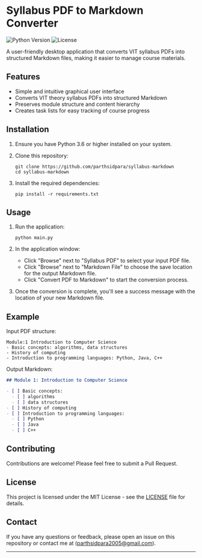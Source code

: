 # Syllabus PDF to Markdown Converter

![Python Version](https://img.shields.io/badge/python-3.6%2B-blue)
![License](https://img.shields.io/badge/license-MIT-green)

A user-friendly desktop application that converts VIT syllabus PDFs into structured Markdown files, making it easier to manage  course materials.

<!--  -->

## Features

- Simple and intuitive graphical user interface
- Converts VIT theory syllabus PDFs into structured Markdown
- Preserves module structure and content hierarchy
- Creates task lists for easy tracking of course progress

## Installation

1. Ensure you have Python 3.6 or higher installed on your system.

2. Clone this repository:
   ```
   git clone https://github.com/parthsidpara/syllabus-markdown
   cd syllabus-markdown
   ```

3. Install the required dependencies:
   ```
   pip install -r requirements.txt
   ```

## Usage

1. Run the application:
   ```
   python main.py
   ```

2. In the application window:
   - Click "Browse" next to "Syllabus PDF" to select your input PDF file.
   - Click "Browse" next to "Markdown File" to choose the save location for the output Markdown file.
   - Click "Convert PDF to Markdown" to start the conversion process.

3. Once the conversion is complete, you'll see a success message with the location of your new Markdown file.

## Example

Input PDF structure:
```
Module:1 Introduction to Computer Science
- Basic concepts: algorithms, data structures
- History of computing
- Introduction to programming languages: Python, Java, C++
```

Output Markdown:
```markdown
## Module 1: Introduction to Computer Science

- [ ] Basic concepts:
  - [ ] algorithms
  - [ ] data structures
- [ ] History of computing
- [ ] Introduction to programming languages:
  - [ ] Python
  - [ ] Java
  - [ ] C++
```

## Contributing

Contributions are welcome! Please feel free to submit a Pull Request.

## License

This project is licensed under the MIT License - see the [LICENSE](LICENSE) file for details.


## Contact

If you have any questions or feedback, please open an issue on this repository or contact me at (parthsidpara2005@gmail.com).

---

